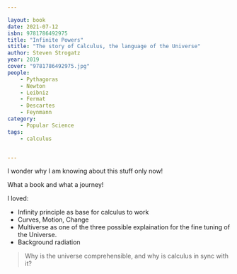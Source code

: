 ```yaml
---

layout: book
date: 2021-07-12
isbn: 9781786492975
title: "Infinite Powers"
stitle: "The story of Calculus, the language of the Universe"
author: Steven Strogatz
year: 2019
cover: "9781786492975.jpg"
people: 
    - Pythagoras
    - Newton
    - Leibniz
    - Fermat
    - Descartes
    - Feynmann
category:
    - Popular Science
tags: 
    - calculus


---
```


I wonder why I am knowing about this stuff only now!

What a book and what a journey!


I loved:

- Infinity principle as base for calculus to work
- Curves, Motion, Change
- Multiverse as one of the three possible explaination for the fine tuning of the Universe.
- Background radiation

>Why is the universe comprehensible, and why is calculus in sync with it?
